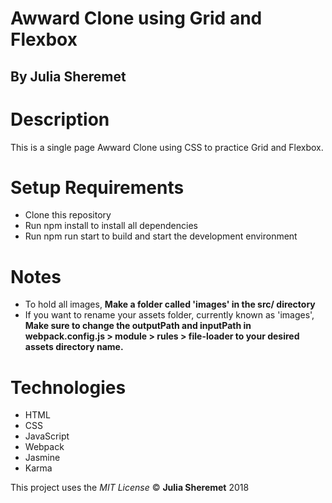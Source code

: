 # Awward Clone using Grid and Flexbox

## By Julia Sheremet

# Description
This is a single page Awward Clone using CSS to practice Grid and Flexbox.

# Setup Requirements
* Clone this repository
* Run npm install to install all dependencies
* Run npm run start to build and start the development environment

# Notes
* To hold all images, **Make a folder called 'images' in the src/ directory**
* If you want to rename your assets folder, currently known as 'images', **Make sure to change the outputPath and inputPath in webpack.config.js > module > rules > file-loader to your desired assets directory name.**

# Technologies
* HTML
* CSS
* JavaScript
* Webpack
* Jasmine
* Karma

This project uses the _MIT License_
&copy; **Julia Sheremet** 2018
